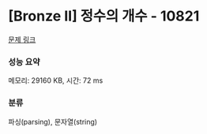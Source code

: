 # [Bronze II] 정수의 개수 - 10821 

[문제 링크](https://www.acmicpc.net/problem/10821) 

### 성능 요약

메모리: 29160 KB, 시간: 72 ms

### 분류

파싱(parsing), 문자열(string)

